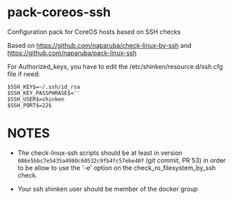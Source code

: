 pack-coreos-ssh
===============

Configuration pack for CoreOS hosts based on SSH checks

Based on https://github.com/naparuba/check-linux-by-ssh and https://github.com/naparuba/pack-linux-ssh

For Authorized_keys, you have to edit the /etc/shinken/resource.d/ssh.cfg file if need:

```
$SSH_KEY$=~/.ssh/id_rsa
$SSH_KEY_PASSPHRASE$=''
$SSH_USER$=shinken
$SSH_PORT$=22$
```

NOTES
=====

* The check-linux-ssh scripts should be at least in version ```086e5bbc7e5435a4980c60532c9fb4fc57ebe40f``` (git commit, PR 53) in order to be allow to use the '-e' option on the check_ro_filesystem_by_ssh check.

* Your ssh shinken user should be member of the docker group
